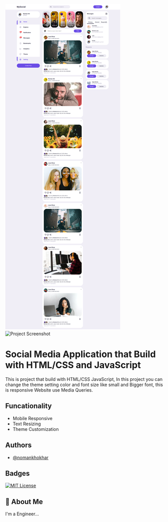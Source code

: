 ![Project Screenshot](./img/Social-Media-Responsive.png)
![Project Screenshot](./img/Setting.png.png)

# Social Media Application that Build with HTML/CSS and JavaScript 

This is project that build with HTML/CSS JavaScript, In this project you can change the theme setting color and font size like small and Bigger font, this is responsive Website use Media Queries.



## Funcationality

 - Mobile Responsive
 - Text Resizing
 - Theme Customization

## Authors

- [@nomankhokhar](https://www.github.com/nomankhokhar)

## Badges

[![MIT License](https://img.shields.io/badge/License-MIT-green.svg)](https://choosealicense.com/licenses/mit/)

## 🚀 About Me

I'm a Engineer...